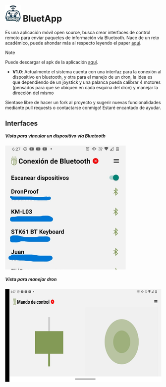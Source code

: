 # <img src="/documentation/img/logo.png" width="50"/>  BluetApp
Es una aplicación móvil open source, busca crear interfaces de control remoto para enviar paquetes de información vía Bluetooth. Nace de un reto académico, puede ahondar más al respecto leyendo el paper [aqui](/documentation/paper.pdf). 

> [!NOTE]
> Puede descargar el apk de la aplicación [aquí](/documentation/app.apk).

- **V1.0**: Actualmente el sistema cuenta con una interfaz para la conexión al dispositivo en bluetooth, y otra para el manejo de un dron, la idea es que dependiendo de un joystick y una palanca pueda calibrar 4 motores (pensados para que se ubiquen en cada esquina del dron) y manejar la dirección del mismo

Sientase libre de hacer un fork al proyecto y sugerir nuevas funcionalidades mediante pull requests o contactarse conmigo! Estaré encantado de ayudar.

## Interfaces

##### Vista para vincular un dispositivo vía Bluetooth
<img src="/documentation/img/bluetooth_connection.jpeg" height=400 />


##### Vista para manejar dron
<img src="/documentation/img/dron_control.jpeg" height=300 />
